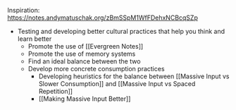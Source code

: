 Inspiration: https://notes.andymatuschak.org/zBmSSpM1WfFDehxNCBcqSZp
- Testing and developing better cultural practices that help you think and learn better
    - Promote the use of [[Evergreen Notes]]
    - Promote the use of memory systems
    - Find an ideal balance between the two
    - Develop more concrete consumption practices
        - Developing heuristics for the balance between [[Massive Input vs Slower Consumption]] and [[Massive Input vs Spaced Repetition]]
        - [[Making Massive Input Better]]